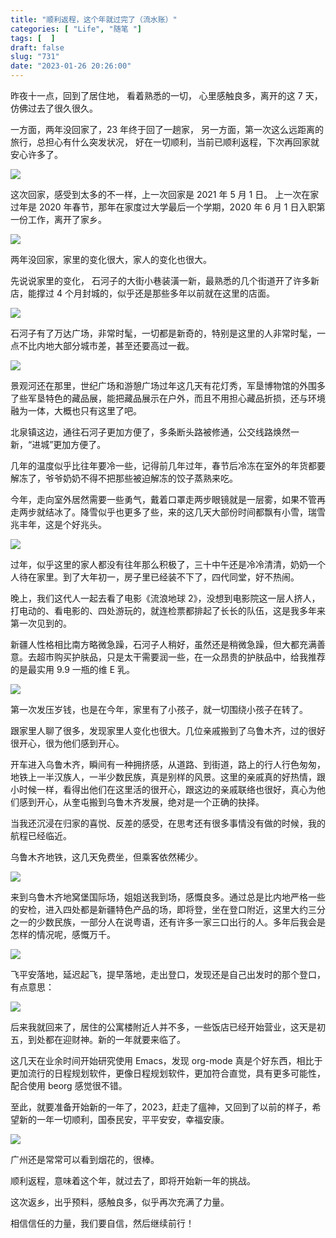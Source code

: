 ```yaml
---
title: "顺利返程，这个年就过完了（流水账）"
categories: [ "Life", "随笔 "]
tags: [  ]
draft: false
slug: "731"
date: "2023-01-26 20:26:00"
---
```


昨夜十一点，回到了居住地，
看着熟悉的一切，
心里感触良多，离开的这 7 天，仿佛过去了很久很久。

一方面，两年没回家了，23 年终于回了一趟家，
另一方面，第一次这么远距离的旅行，总担心有什么突发状况，
好在一切顺利，当前已顺利返程，下次再回家就安心许多了。

![](https://imagehost-cdn.frytea.com/images/2023/01/26/2023012620213373fc86149a68fc2ee.png)

这次回家，感受到太多的不一样，上一次回家是 2021 年 5 月 1 日。
上一次在家过年是 2020 年春节，那年在家度过大学最后一个学期，2020 年 6 月 1 日入职第一份工作，离开了家乡。

![](https://imagehost-cdn.frytea.com/images/2023/01/26/20230126164930478ca39ed9de0fec2.png)

两年没回家，家里的变化很大，家人的变化也很大。

先说说家里的变化，
石河子的大街小巷装潢一新，最熟悉的几个街道开了许多新店，能撑过 4 个月封城的，似乎还是那些多年以前就在这里的店面。

![](https://imagehost-cdn.frytea.com/images/2023/01/26/20230126202266284f1dc042ba6d6bb.png)

石河子有了万达广场，非常时髦，一切都是新奇的，特别是这里的人非常时髦，一点不比内地大部分城市差，甚至还要高过一截。

![](https://imagehost-cdn.frytea.com/images/2023/01/26/2023012615569387e781f6db69a2825.png)

景观河还在那里，世纪广场和游憩广场过年这几天有花灯秀，军垦博物馆的外围多了些军垦特色的藏品展，能把藏品展示在户外，而且不用担心藏品折损，还与环境融为一体，大概也只有这里了吧。

北泉镇这边，通往石河子更加方便了，多条断头路被修通，公交线路焕然一新，“进城”更加方便了。

几年的温度似乎比往年要冷一些，记得前几年过年，春节后冷冻在室外的年货都要解冻了，爷爷奶奶不得不把那些被迫解冻的饺子蒸熟来吃。

今年，走向室外居然需要一些勇气，戴着口罩走两步眼镜就是一层雾，如果不管再走两步就结冰了。降雪似乎也更多了些，来的这几天大部份时间都飘有小雪，瑞雪兆丰年，这是个好兆头。

![](https://imagehost-cdn.frytea.com/images/2023/01/26/202301261555090208d893473933e4b.png)

过年，似乎这里的家人都没有往年那么积极了，三十中午还是冷冷清清，奶奶一个人待在家里。到了大年初一，房子里已经装不下了，四代同堂，好不热闹。

晚上，我们这代人一起去看了电影《流浪地球 2》，没想到电影院这一层人挤人，打电动的、看电影的、四处游玩的，就连检票都排起了长长的队伍，这是我多年来第一次见到的。

新疆人性格相比南方略微急躁，石河子人稍好，虽然还是稍微急躁，但大都充满善意。去超市购买护肤品，只是太干需要润一些，在一众昂贵的护肤品中，给我推荐的是最实用 9.9 一瓶的维 E 乳。

![](https://imagehost-cdn.frytea.com/images/2023/01/26/20230126155515367bfa4f4622fe6ba.png)

第一次发压岁钱，也是在今年，家里有了小孩子，就一切围绕小孩子在转了。

跟家里人聊了很多，发现家里人变化也很大。几位亲戚搬到了乌鲁木齐，过的很好很开心，很为他们感到开心。

开车进入乌鲁木齐，瞬间有一种拥挤感，从道路、到街道，路上的行人行色匆匆，地铁上一半汉族人，一半少数民族，真是别样的风景。这里的亲戚真的好热情，跟小时候一样，看得出他们在这里活的很开心，跟这边的亲戚联络也很好，真心为他们感到开心，从奎屯搬到乌鲁木齐发展，绝对是一个正确的抉择。

当我还沉浸在归家的喜悦、反差的感受，在思考还有很多事情没有做的时候，我的航程已经临近。

乌鲁木齐地铁，这几天免费坐，但乘客依然稀少。

![](https://imagehost-cdn.frytea.com/images/2023/01/26/202301261557456aaaa11dcce905a6a.png)

来到乌鲁木齐地窝堡国际场，姐姐送我到场，感慨良多。通过总是比内地严格一些的安检，进入四处都是新疆特色产品的场，即将登，坐在登口附近，这里大约三分之一的少数民族，一部分人在说粤语，还有许多一家三口出行的人。多年后我会是怎样的情况呢，感慨万千。

![](https://imagehost-cdn.frytea.com/images/2023/01/26/2023012615581331e5a4f679fac85ab.png)

飞平安落地，延迟起飞，提早落地，走出登口，发现还是自己出发时的那个登口，有点意思：

![](https://imagehost-cdn.frytea.com/images/2023/01/26/202301261559670c986d08a0f5964b0.png)

后来我就回来了，居住的公寓楼附近人并不多，一些饭店已经开始营业，这天是初五，到处都在迎财神。新的一年就要来临了。

这几天在业余时间开始研究使用 Emacs，发现 org-mode 真是个好东西，相比于更加流行的日程规划软件，更像日程规划软件，更加符合直觉，具有更多可能性，配合使用 beorg 感觉很不错。

至此，就要准备开始新的一年了，2023，赶走了瘟神，又回到了以前的样子，希望新的一年一切顺利，国泰民安，平平安安，幸福安康。

![](https://imagehost-cdn.frytea.com/images/2023/01/26/2023012620249670ee27acdcc4747fd.png)

广州还是常常可以看到烟花的，很棒。

顺利返程，意味着这个年，就过去了，即将开始新一年的挑战。

这次返乡，出乎预料，感触良多，似乎再次充满了力量。

相信信任的力量，我们要自信，然后继续前行！

